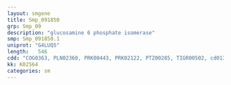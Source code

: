 ```yaml
---
layout: smgene
title: Smp_091850
grp: Smp_09
description: "glucosamine 6 phosphate isomerase"
smp: Smp_091850.1
uniprot: "G4LUQ5"
length:   546
cdd: "COG0363, PLN02360, PRK00443, PRK02122, PTZ00285, TIGR00502, cd01399, cl00339, pfam01182"
kk: K02564
categories: sm
---
```

